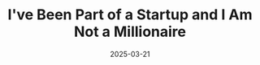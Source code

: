 ---
title: I've Been Part of a Startup and I Am Not a Millionaire
date: 2025-03-21
tags: [UW, startup, avepass]
excerpt: When I was at the University of Washington I had the oppurtunity to work with some friends on a startup app that offered food delivery. It ended up dying and I made no money, so why did I do it, what did I learn, and would I do it again?
---